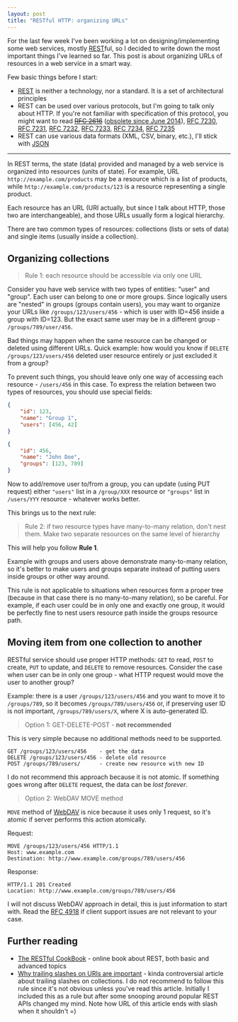 ```yaml
---
layout: post
title: "RESTful HTTP: organizing URLs"
---
```


For the last few week I've been working a lot on designing/implementing some web services, mostly [REST][]ful, so I decided to write down the most important things I've learned so far. This post is about organizing URLs of resources in a web service in a smart way.

Few basic things before I start:

- [REST][] is neither a technology, nor a standard. It is a set of architectural principles
- REST can be used over various protocols, but I'm going to talk only about HTTP. If you're not familiar with specification of this protocol, you might want to read <del>[RFC 2616][]</del> ([obsolete since June 2014][rfc-2616-obsolete]), [RFC 7230][], [RFC 7231][], [RFC 7232][], [RFC 7233][], [RFC 7234][], [RFC 7235][]
- REST can use various data formats (XML, CSV, binary, etc.), I'll stick with [JSON][]

[REST]: https://en.wikipedia.org/wiki/Representational_state_transfer
[JSON]: http://json.org/
[RFC 2616]: http://tools.ietf.org/html/rfc2616
[rfc-2616-obsolete]: https://www.mnot.net/blog/2014/06/07/rfc2616_is_dead
[RFC 7230]: http://tools.ietf.org/html/rfc7230
[RFC 7231]: http://tools.ietf.org/html/rfc7231
[RFC 7232]: http://tools.ietf.org/html/rfc7232
[RFC 7233]: http://tools.ietf.org/html/rfc7233
[RFC 7234]: http://tools.ietf.org/html/rfc7234
[RFC 7235]: http://tools.ietf.org/html/rfc7235

----

In REST terms, the state (data) provided and managed by a web service is organized into resources (units of state). For example, URL `http://example.com/products` may be a resource which is a list of products, while `http://example.com/products/123` is a resource representing a single product.

Each resource has an URL (URI actually, but since I talk about HTTP, those two are interchangeable), and those URLs usually form a logical hierarchy.

There are two common types of resources: collections (lists or sets of data) and single items (usually inside a collection).

## Organizing collections

> Rule 1: each resource should be accessible via only one URL

Consider you have web service with two types of entities: "user" and "group". Each user can belong to one or more groups. Since logically users are "nested" in groups (groups contain users), you may want to organize your URLs like `/groups/123/users/456` - which is user with ID=456 inside a group with ID=123. But the exact same user may be in a different group - `/groups/789/user/456`.

Bad things may happen when the same resource can be changed or deleted using different URLs. Quick example: how would you know if `DELETE /groups/123/users/456` deleted user resource entirely or just excluded it from a group?

To prevent such things, you should leave only one way of accessing each resource - `/users/456` in this case. To express the relation between two types of resources, you should use special fields:

```json
{
    "id": 123,
    "name": "Group 1",
    "users": [456, 42]
}
```

```json
{
    "id": 456,
    "name": "John Doe",
    "groups": [123, 789]
}
```

Now to add/remove user to/from a group, you can update (using PUT request) either `"users"` list in a `/group/XXX` resource or `"groups"` list in `/users/YYY` resource - whatever works better.

This brings us to the next rule:

> Rule 2: if two resource types have many-to-many relation, don't nest them.
> Make two separate resources on the same level of hierarchy

This will help you follow **Rule 1**.

Example with groups and users above demonstrate many-to-many relation, so it's better to make users and groups separate instead of putting users inside groups or other way around.

This rule is not applicable to situations when resources form a proper tree (because in that case there is no many-to-many relation), so be careful. For example, if each user could be in only one and exactly one group, it would be perfectly fine to nest users resource path inside the groups resource path.

## Moving item from one collection to another

RESTful service should use proper HTTP methods: `GET` to read, `POST` to create, `PUT` to update, and `DELETE` to remove resources. Consider the case when user can be in only one group - what HTTP request would move the user to another group?

Example: there is a user `/groups/123/users/456` and you want to move it to `/groups/789`, so it becomes `/groups/789/users/456` or, if preserving user ID is not important, `/groups/789/users/X`, where X is auto-generated ID.

> Option 1: GET-DELETE-POST - **not recommended**

This is very simple because no additional methods need to be supported.

    GET /groups/123/users/456    - get the data
    DELETE /groups/123/users/456 - delete old resource
    POST /groups/789/users/      - create new resource with new ID

I do not recommend this approach because it is not atomic. If something goes wrong after `DELETE` request, the data can be *lost forever*.

> Option 2: WebDAV MOVE method

`MOVE` method of [WebDAV][] is nice because it uses only 1 request, so it's atomic if server performs this action atomically.

Request:

    MOVE /groups/123/users/456 HTTP/1.1
    Host: www.example.com
    Destination: http://www.example.com/groups/789/users/456

Response:

    HTTP/1.1 201 Created
    Location: http://www.example.com/groups/789/users/456

I will not discuss WebDAV approach in detail, this is just information to start with. Read the [RFC 4918][WebDAV] if client support issues are not relevant to your case.

[WebDAV]: http://tools.ietf.org/html/rfc4918

## Further reading

- [The RESTful CookBook](http://restcookbook.com/) - online book about REST, both basic and advanced topics
- [Why trailing slashes on URIs are important](http://cdivilly.wordpress.com/2014/03/11/why-trailing-slashes-on-uris-are-important/) - kinda controversial article about trailing slashes on collections. I do not recommend to follow this rule since it's not obvious unless you've read this article. Initially I included this as a rule but after some snooping around popular REST APIs changed my mind. Note how URL of this article ends with slash when it shouldn't =)